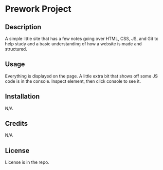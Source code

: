 # Prework Project


## Description

A simple little site that has a few notes going over HTML, CSS, JS, and Git to help study and a basic understanding of how a website is made and structured.

## Usage

Everything is displayed on the page.
A little extra bit that shows off some JS code is in the console. Inspect element, then click console to see it.

## Installation

N/A

## Credits

N/A

## License

License is in the repo.